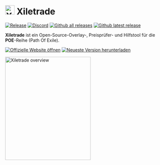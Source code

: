 # <img src="https://i.imgur.com/dhWQgtY.png" width="30" height="30" alt="Xiletrade logo"> Xiletrade
[![Release](https://img.shields.io/github/release/maxensas/xiletrade.svg)](https://github.com/maxensas/xiletrade/releases/) 
[![Discord](https://img.shields.io/static/v1?label=Join&message=Discord&color=7289da&logo=discord)](https://discord.gg/AXP5VntYgA) 
[![Github all releases](https://img.shields.io/github/downloads/maxensas/xiletrade/total.svg)](https://GitHub.com/maxensas/xiletrade/releases/) [![Github latest release](https://img.shields.io/github/downloads/maxensas/xiletrade/latest/total.svg)](https://GitHub.com/maxensas/xiletrade/releases/)

**Xiletrade** ist ein Open-Source-Overlay-, Preisprüfer- und Hilfstool für die **POE**-Reihe (Path Of Exile).

[<img src="https://github.com/user-attachments/assets/7e2ad410-7508-4348-b968-cc0dbbf5b10e" alt="Offizielle Website öffnen" />](https://maxensas.github.io/xiletrade/)
[<img src="https://github.com/user-attachments/assets/c3664da6-b66b-49ef-b3c9-992ae7749dd7" alt="Neueste Version herunterladen" />](https://github.com/maxensas/xiletrade/releases/latest/download/Xiletrade_win-x64.7z)

<img width="275" height="332" alt="Xiletrade overview" src="https://github.com/user-attachments/assets/6191ccd3-bf49-4656-8edf-bb6150214d5f">
